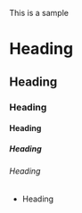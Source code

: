 This is a sample
# Heading
## Heading
### Heading
#### Heading
##### Heading
###### Heading
- Heading
